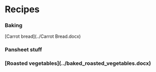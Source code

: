 <h1>Recipes</h1>
<h3>Baking</h3>
<p>[Carrot bread](../Carrot Bread.docx)
</p>
<h3>Pansheet stuff<h3>
[Roasted vegetables](../baked_roasted_vegetables.docx)
